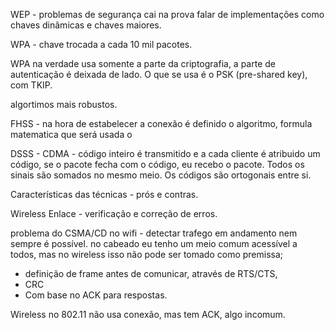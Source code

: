 
WEP - problemas de segurança cai na prova
falar de implementações como chaves dinâmicas e chaves maiores.

WPA - chave trocada a cada 10 mil pacotes.

WPA na verdade usa somente a parte da criptografia, a parte de autenticação é deixada de lado. O que se usa é o PSK (pre-shared key), com TKIP.

algortimos mais robustos.


FHSS - na hora de estabelecer a conexão é definido o algoritmo, formula matematica que será usada o 

DSSS - CDMA - código inteiro é transmitido e a cada cliente é atribuido um código, se o pacote fecha com o código, eu recebo o pacote.
Todos os sinais são somados no mesmo meio. Os códigos são ortogonais entre si.

Características das técnicas - prós e contras.

Wireless
Enlace - verificação e correção de erros.

problema do CSMA/CD no wifi - detectar trafego em andamento nem sempre é possível. no cabeado eu tenho um meio comum acessível a todos, mas no wireless isso não pode ser tomado como premissa;

- definição de frame antes de comunicar, através de RTS/CTS, 
- CRC 
- Com base no ACK para respostas.

Wireless no 802.11 não usa conexão, mas tem ACK, algo incomum. 



